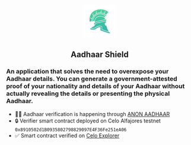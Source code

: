 <p align="center">
	<img alt="Aadhaar Shield" src="public/images/image-512.png" width="90">
	<h2 align="center">Aadhaar Shield</h2>
</p>


### An application that solves the need to overexpose your Aadhaar details. You can generate a government-attested proof of your nationality and details of your Aadhaar without actually revealing the details or presenting the physical Aadhaar.

- 🏋️‍♂️ Aadhaar verification is happening through [ANON AADHAAR](https://anon-aadhaar-documentation.vercel.app/docs/intro)
- 🔒 Verifier smart contract deployed on Celo Alfajores testnet `0x8910502d1B0935802798829097E4F36Fe251eA06`
- ✅ Smart contract verified on [Celo Explorer](https://explorer.celo.org/alfajores/address/0x8910502d1B0935802798829097E4F36Fe251eA06/contracts#address-tabs) 
